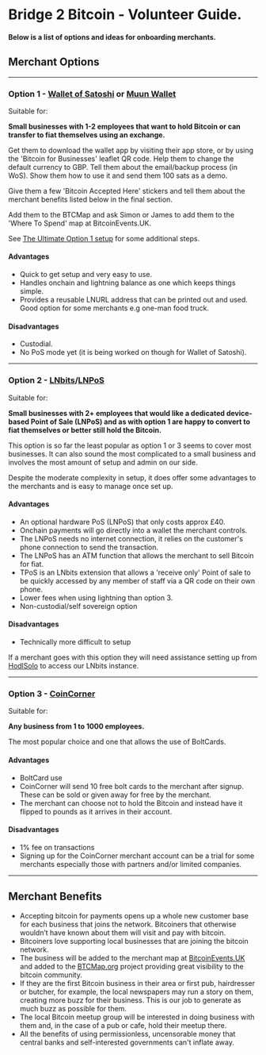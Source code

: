 # Bridge 2 Bitcoin - Volunteer Guide. 

#### Below is a list of options and ideas for onboarding merchants.

## Merchant Options 

---

### Option 1 - [Wallet of Satoshi](https://www.walletofsatoshi.com/) or [Muun Wallet](https://muun.com/)

Suitable for:

**Small businesses with 1-2 employees that want to hold Bitcoin or can transfer to fiat themselves using an exchange.** 

Get them to download the wallet app by visiting their app store, or by using the 'Bitcoin for Businesses' leaflet QR code. Help them to change the default currency to GBP. Tell them about the email/backup process (in WoS). Show them how to use it and send them 100 sats as a demo.

Give them a few 'Bitcoin Accepted Here' stickers and tell them about the merchant benefits listed below in the final section.

Add them to the BTCMap and ask Simon or James to add them to the 'Where To Spend' map at BitcoinEvents.UK.

See [The Ultimate Option 1 setup](https://github.com/Hodl-Solo/Bridge2Bitcoin-Volunteers/blob/main/Option1Ultimatesetup.md) for some additional steps.

#### Advantages

- Quick to get setup and very easy to use.
- Handles onchain and lightning balance as one which keeps things simple.
- Provides a reusable LNURL address that can be printed out and used. Good option for some merchants e.g one-man food truck.

#### Disadvantages

- Custodial.
- No PoS mode yet (it is being worked on though for Wallet of Satoshi).

---

### Option 2 - [LNbits](https://lnbits.com/)/[LNPoS](https://github.com/lnbits/LNPoS)

Suitable for:

**Small businesses with 2+ employees that would like a dedicated device-based Point of Sale (LNPoS) and as with option 1 are happy to convert to fiat themselves or better still hold the Bitcoin.**

This option is so far the least popular as option 1 or 3 seems to cover most businesses. It can also sound the most complicated to a small business and involves the most amount of setup and admin on our side.

Despite the moderate complexity in setup, it does offer some advantages to the merchants and is easy to manage once set up.

#### Advantages

- An optional hardware PoS (LNPoS) that only costs approx £40.
- Onchain payments will go directly into a wallet the merchant controls.
- The LNPoS needs no internet connection, it relies on the customer's phone connection to send the transaction.
- The LNPoS has an ATM function that allows the merchant to sell Bitcoin for fiat.
- TPoS is an LNbits extension that allows a 'receive only' Point of sale to be quickly accessed by any member of staff via a QR code on their own phone.
- Lower fees when using lightning than option 3.
- Non-custodial/self sovereign option

#### Disadvantages

- Technically more difficult to setup

If a merchant goes with this option they will need assistance setting up from [HodlSolo](https://github.com/Hodl-Solo) to access our LNbits instance.

---

### Option 3 - [CoinCorner](https://www.coincorner.com/)

Suitable for:

**Any business from 1 to 1000 employees.**

The most popular choice and one that allows the use of BoltCards.

#### Advantages

- BoltCard use
- CoinCorner will send 10 free bolt cards to the merchant after signup. These can be sold or given away for free by the merchant.
- The merchant can choose not to hold the Bitcoin and instead have it flipped to pounds as it arrives in their account.

#### Disadvantages

- 1% fee on transactions
- Signing up for the CoinCorner merchant account can be a trial for some merchants especially those with partners and/or limited companies.

---

## Merchant Benefits

- Accepting bitcoin for payments opens up a whole new customer base for each business that joins the network. Bitcoiners that otherwise wouldn’t have known about them will visit and pay with bitcoin.
- Bitcoiners love supporting local businesses that are joining the bitcoin network.
- The business will be added to the merchant map at [BitcoinEvents.UK](https://bitcoinevents.uk/spending/) and added to the [BTCMap.org](https://btcmap.org/) project providing great visibility to the bitcoin community.
- If they are the first Bitcoin business in their area or first pub, hairdresser or butcher, for example, the local newspapers may run a story on them, creating more buzz for their business. This is our job to generate as much buzz as possible for them.
- The local Bitcoin meetup group will be interested in doing business with them and, in the case of a pub or cafe, hold their meetup there.
- All the benefits of using permissionless, uncensorable money that central banks and self-interested governments can't inflate away.
